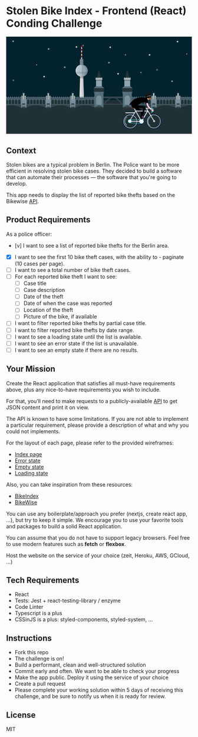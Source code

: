 # Stolen Bike Index - Frontend (React) Conding Challenge
![JOIN Stolen Bike Cases](https://github.com/chiper-inc/React-Web-Coding-Challenge/blob/master/illustration.png)

## Context

Stolen bikes are a typical problem in Berlin. The Police want to be more efficient in resolving stolen bike cases. They decided to build a software that can automate their processes — the software that you're going to develop.

This app needs to display the list of reported bike thefts based on the Bikewise [API](https://bikeindex.org/documentation/api_v3).

## Product Requirements

As a police officer:

- [v] I want to see a list of reported bike thefts for the Berlin area.
- [X] I want to see the first 10 bike theft cases, with the ability to - paginate (10 cases per page).
- [ ] I want to see a total number of bike theft cases.
- [ ] For each reported bike theft I want to see:
  - [ ] Case title
  - [ ] Case description
  - [ ] Date of the theft
  - [ ] Date of when the case was reported
  - [ ] Location of the theft
  - [ ] Picture of the bike, if available
- [ ] I want to filter reported bike thefts by partial case title.
- [ ] I want to filter reported bike thefts by date range.
- [ ] I want to see a loading state until the list is available.
- [ ] I want to see an error state if the list is unavailable.
- [ ] I want to see an empty state if there are no results.

## Your Mission

Create the React application that satisfies all must-have requirements above, plus any nice-to-have requirements you wish to include.

For that, you’ll need to make requests to a publicly-available [API](https://bikeindex.org/documentation/api_v3) to get JSON content and print it on view. 

The API is known to have some limitations. If you are not able to implement a particular requirement, please provide a description of what and why you could not implements.

For the layout of each page, please refer to the provided wireframes:

- [Index page](./screens/index.png)
- [Error state](./screens/index_error.png)
- [Empty state](./screens/index_empty.png)
- [Loading state](./screens/index_loading.png)

Also, you can take inspiration from these resources:

- [BikeIndex](https://bikeindex.org/bikes?serial=&button=&location=Berlin&distance=100&stolenness=proximity)
- [BikeWise](https://bikewise.org)

You can use any boilerplate/approach you prefer (nextjs, create react app, ...), but try to keep it simple. We encourage you to use your favorite tools and packages to build a solid React application.

You can assume that you do not have to support legacy browsers. Feel free to use modern features such as **fetch** or **flexbox**.

Host the website on the service of your choice (zeit, Heroku, AWS, GCloud, ...)

## Tech Requirements

- React
- Tests: Jest + react-testing-library / enzyme
- Code Linter
- Typescript is a plus
- CSSinJS is a plus: styled-components, styled-system, ...

## Instructions

- Fork this repo
- The challenge is on!
- Build a performant, clean and well-structured solution
- Commit early and often. We want to be able to check your progress
- Make the app public. Deploy it using the service of your choice
- Create a pull request
- Please complete your working solution within 5 days of receiving this challenge, and be sure to notify us when it is ready for review.

## License

MIT
